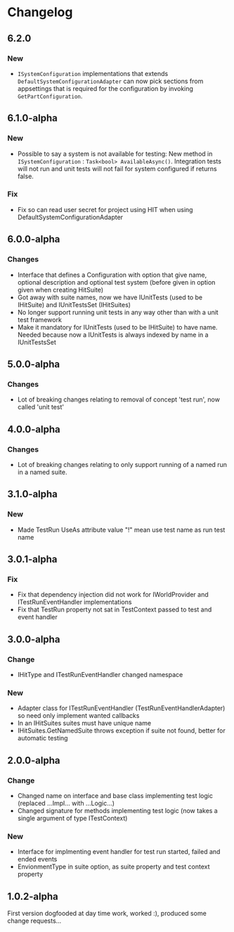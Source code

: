 
# Changelog

## 6.2.0

### New

* `ISystemConfiguration` implementations that extends `DefaultSystemConfigurationAdapter` can now pick sections from appsettings that is required for the configuration by invoking `GetPartConfiguration`.

## 6.1.0-alpha

### New

* Possible to say a system is not available for testing: New method in `ISystemConfiguration` : `Task<bool> AvailableAsync()`. Integration tests will not run and unit tests will not fail for system configured if returns false.

### Fix

* Fix so can read user secret for project using HIT when using DefaultSystemConfigurationAdapter

## 6.0.0-alpha

### Changes

* Interface that defines a Configuration with option that give name, optional description and optional test system (before given in option given when creating HitSuite)
* Got away with suite names, now we have IUnitTests (used to be IHitSuite) and IUnitTestsSet (IHitSuites)
* No longer support running unit tests in any way other than with a unit test framework 
* Make it mandatory for IUnitTests (used to be IHitSuite) to have name. Needed because now a IUnitTests is always indexed by name in a IUnitTestsSet

## 5.0.0-alpha

### Changes

* Lot of breaking changes relating to removal of concept 'test run', now called 'unit test'

## 4.0.0-alpha

### Changes

* Lot of breaking changes relating to only support running of a named run in a named suite.

## 3.1.0-alpha

### New

* Made TestRun UseAs attribute value "!" mean use test name as run test name

## 3.0.1-alpha

### Fix

* Fix that dependency injection did not work for IWorldProvider and ITestRunEventHandler implementations
* Fix that TestRun property not sat in TestContext passed to test and event handler

## 3.0.0-alpha

### Change

* IHitType and ITestRunEventHandler changed namespace

### New

* Adapter class for ITestRunEventHandler (TestRunEventHandlerAdapter) so need only implement wanted callbacks
* In an IHitSuites suites must have unique name
* IHitSuites.GetNamedSuite throws exception if suite not found, better for automatic testing

## 2.0.0-alpha

### Change

* Changed name on interface and base class implementing test logic (replaced ...Impl... with ...Logic...)
* Changed signature for methods implementing test logic (now takes a single argument of type ITestContext)

### New
* Interface for implmenting event handler for test run started, failed and ended events
* EnvionmentType in suite option, as suite property and test context property

## 1.0.2-alpha

First version dogfooded at day time work, worked :), produced some change requests...
